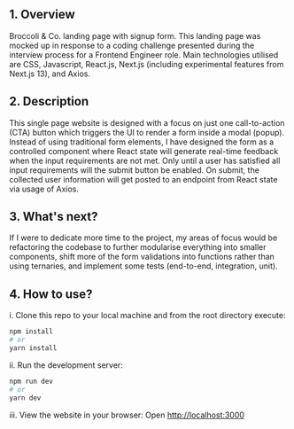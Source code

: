 ## 1. Overview 

Broccoli & Co. landing page with signup form. This landing page was mocked up in response to a coding challenge presented during the interview process for a Frontend Engineer role. Main technologies utilised are CSS, Javascript, React.js, Next.js (including experimental features from Next.js 13), and Axios.

## 2. Description

This single page website is designed with a focus on just one call-to-action (CTA) button which triggers the UI to render a form inside a modal (popup). Instead of using traditional form elements, I have designed the form as a controlled component where React state will generate real-time feedback when the input requirements are not met. Only until a user has satisfied all input requirements will the submit button be enabled. On submit, the collected user information will get posted to an endpoint from React state via usage of Axios.

## 3. What's next?

If I were to dedicate more time to the project, my areas of focus would be refactoring the codebase to further modularise everything into smaller components, shift more of the form validations into functions rather than using ternaries, and implement some tests (end-to-end, integration, unit).

## 4. How to use?

i. Clone this repo to your local machine and from the root directory execute:

```bash
npm install
# or
yarn install
```

ii. Run the development server:

```bash
npm run dev
# or
yarn dev
```

iii. View the website in your browser: 
Open [http://localhost:3000](http://localhost:3000)
